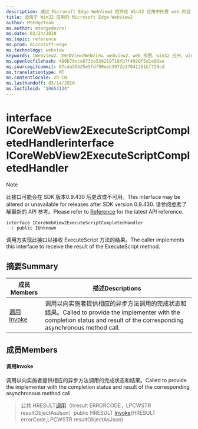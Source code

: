 ```yaml
---
description: 通过 Microsoft Edge WebView2 控件在 Win32 应用中托管 web 内容
title: 适用于 Win32 应用的 Microsoft Edge WebView2
author: MSEdgeTeam
ms.author: msedgedevrel
ms.date: 02/24/2020
ms.topic: reference
ms.prod: microsoft-edge
ms.technology: webview
keywords: IWebView2、IWebView2WebView、webview2、web 视图、win32 应用、win32、edge、ICoreWebView2、ICoreWebView2Host、浏览器控件、边缘 html
ms.openlocfilehash: 480b79cce673be530219718fb7f4920f5d1e80ae
ms.sourcegitcommit: 07cda56425e5fdf90eeb3972e17041261bf720cd
ms.translationtype: MT
ms.contentlocale: zh-CN
ms.lasthandoff: 05/14/2020
ms.locfileid: "10653134"
---
```

# <span data-ttu-id="b66ca-104">interface ICoreWebView2ExecuteScriptCompletedHandler</span><span class="sxs-lookup"><span data-stu-id="b66ca-104">interface ICoreWebView2ExecuteScriptCompletedHandler</span></span> 

> [!NOTE]
> <span data-ttu-id="b66ca-105">此接口可能会在 SDK 版本0.9.430 后更改或不可用。</span><span class="sxs-lookup"><span data-stu-id="b66ca-105">This interface may be altered or unavailable for releases after SDK version 0.9.430.</span></span> <span data-ttu-id="b66ca-106">请参阅[参考](../../../webview2-api-reference.md)了解最新的 API 参考。</span><span class="sxs-lookup"><span data-stu-id="b66ca-106">Please refer to [Reference](../../../webview2-api-reference.md) for the latest API reference.</span></span>

```
interface ICoreWebView2ExecuteScriptCompletedHandler
  : public IUnknown
```

<span data-ttu-id="b66ca-107">调用方实现此接口以接收 ExecuteScript 方法的结果。</span><span class="sxs-lookup"><span data-stu-id="b66ca-107">The caller implements this interface to receive the result of the ExecuteScript method.</span></span>

## <span data-ttu-id="b66ca-108">摘要</span><span class="sxs-lookup"><span data-stu-id="b66ca-108">Summary</span></span>

 <span data-ttu-id="b66ca-109">成员</span><span class="sxs-lookup"><span data-stu-id="b66ca-109">Members</span></span>                        | <span data-ttu-id="b66ca-110">描述</span><span class="sxs-lookup"><span data-stu-id="b66ca-110">Descriptions</span></span>
--------------------------------|---------------------------------------------
[<span data-ttu-id="b66ca-111">调用</span><span class="sxs-lookup"><span data-stu-id="b66ca-111">Invoke</span></span>](#invoke) | <span data-ttu-id="b66ca-112">调用以向实施者提供相应的异步方法调用的完成状态和结果。</span><span class="sxs-lookup"><span data-stu-id="b66ca-112">Called to provide the implementer with the completion status and result of the corresponding asynchronous method call.</span></span>

## <span data-ttu-id="b66ca-113">成员</span><span class="sxs-lookup"><span data-stu-id="b66ca-113">Members</span></span>

#### <span data-ttu-id="b66ca-114">调用</span><span class="sxs-lookup"><span data-stu-id="b66ca-114">Invoke</span></span> 

<span data-ttu-id="b66ca-115">调用以向实施者提供相应的异步方法调用的完成状态和结果。</span><span class="sxs-lookup"><span data-stu-id="b66ca-115">Called to provide the implementer with the completion status and result of the corresponding asynchronous method call.</span></span>

> <span data-ttu-id="b66ca-116">公共 HRESULT[调用](#invoke)（hresult ERRORCODE，LPCWSTR resultObjectAsJson）</span><span class="sxs-lookup"><span data-stu-id="b66ca-116">public HRESULT [Invoke](#invoke)(HRESULT errorCode,LPCWSTR resultObjectAsJson)</span></span>


